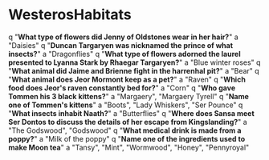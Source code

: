 # WesterosHabitats
q "**What type of flowers did Jenny of Oldstones wear in her hair?**"
a "Daisies"
q "**Duncan Targaryen was nicknamed the prince of what insects?**"
a "Dragonflies"
q "**What type of flowers adorned the laurel presented to Lyanna Stark by Rhaegar Targaryen?**"
a "Blue winter roses"
q "**What animal did Jaime and Brienne fight in the harrenhal pit?**"
a "Bear"
q "**What animal does Jeor Mormont keep as a pet?**"
a "Raven"
q "**Which food does Jeor's raven constantly bed for?**"
a "Corn"
q "**Who gave Tommen his 3 black kittens?**"
a "Margaery", "Margaery Tyrell"
q "**Name one of Tommen's kittens**"
a "Boots", "Lady Whiskers", "Ser Pounce"
q "**What insects inhabit Naath?**"
a "Butterflies"
q "**Where does Sansa meet Ser Dontos to discuss the details of her escape from Kingslanding?**"
a "The Godswood", "Godswood"
q "**What medical drink is made from a poppy?**"
a "Milk of the poppy"
q "**Name one of the ingredients used to make Moon tea**"
a "Tansy", "Mint", "Wormwood", "Honey", "Pennyroyal"
